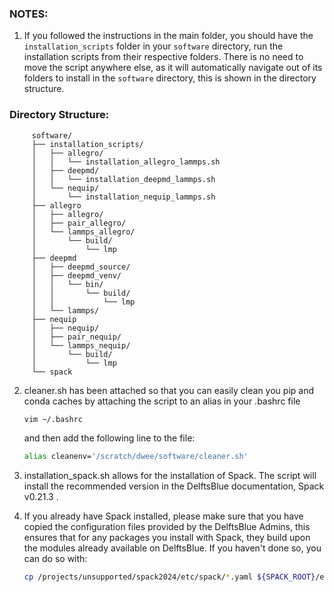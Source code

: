 ### NOTES:
1. If you followed the instructions in the main folder, you should have the `installation_scripts` folder in your `software` directory, run the installation scripts from their respective folders. There is no need to move the script anywhere else, as it will automatically navigate out of its folders to install in the `software` directory, this is shown in the directory structure.

### Directory Structure:
```
	 software/
	 ├── installation_scripts/
	 │   ├── allegro/
	 │   │   └── installation_allegro_lammps.sh
	 │   ├── deepmd/
	 │   │   └── installation_deepmd_lammps.sh
	 │   └── nequip/
	 │       └── installation_nequip_lammps.sh
	 ├── allegro
	 │   ├── allegro/
	 │   ├── pair_allegro/
	 │   └── lammps_allegro/
	 │       └── build/
	 │           └── lmp
	 ├── deepmd
	 │   ├── deepmd_source/
	 │   ├── deepmd_venv/
	 │   │	 └── bin/
	 │   │       └── build/
	 │   │           └── lmp
	 │   └── lammps/
	 ├── nequip
	 │   ├── nequip/
	 │   ├── pair_nequip/
	 │   └── lammps_nequip/
	 │       └── build/
	 │           └── lmp
	 └── spack
```
2. cleaner.sh has been attached so that you can easily clean you pip and conda caches by attaching the script to an alias in your .bashrc file
   ```bash
   vim ~/.bashrc
   ```
   and then add the following line to the file:
   ```bash
   alias cleanenv='/scratch/dwee/software/cleaner.sh'
   ```
3. installation_spack.sh allows for the installation of Spack. The script will install the recommended version in the DelftsBlue documentation, Spack v0.21.3 .
   
5. If you already have Spack installed, please make sure that you have copied the configuration files provided by the DelftsBlue Admins, this ensures that for any packages you install with Spack, they build upon the modules already available 
   on DelftsBlue. If you haven't done so, you can do so with:
   ```bash
   cp /projects/unsupported/spack2024/etc/spack/*.yaml ${SPACK_ROOT}/etc/spack/
   ```
